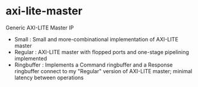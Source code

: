 # axi-lite-master
Generic AXI-LITE Master IP

- Small : Small and more-combinational implementation of AXI-LITE master
- Regular : AXI-LITE master with flopped ports and one-stage pipelining implemented
- Ringbuffer : Implements a Command ringbuffer and a Response ringbuffer connect to my "Regular" version of AXI-LITE master; minimal latency between operations
